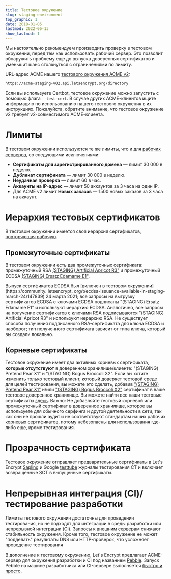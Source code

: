 ```yaml
---
title: Тестовое окружение
slug: staging-environment
top_graphic: 1
date: 2018-01-05
lastmod: 2022-06-13
show_lastmod: 1
---
```



Мы настоятельно рекомендуем производить проверку в тестовом окружении, перед тем как использовать рабочий сервер. Это позволит обнаружить проблему еще до выпуска доверенных сертификатов и уменьшит шанс столкнуться с ограничениями по лимиту.

URL-адрес ACME нашего [тестового окружения ACME v2](https://community.letsencrypt.org/t/staging-endpoint-for-acme-v2/49605):

`https://acme-staging-v02.api.letsencrypt.org/directory`

Если вы используете Certbot, тестовое окружение можно запустить с помощью флага `--test-cert`. В случае других ACME-клиентов ищите информацию по использованию нашего тестового окружения в их инструкциях. Пожалуйста, обратите внимание, что тестовое окружение v2 требует v2-совместимого ACME-клиента.

# Лимиты

В тестовом окружении используются те же лимиты, что и для [рабочих серверов](/docs/rate-limits), со следующими исключениями:

* **Сертификаты для зарегистрированного домена** &mdash; лимит 30 000 в неделю.
* **Дубликат сертификата** &mdash; лимит 30 000 в неделю.
* **Неудачная проверка** &mdash; лимит 60 в час.
* **Аккаунты на IP-адрес** &mdash; лимит 50 аккаунтов за 3 часа на один IP.
* Для ACME v2 лимит **Новых заказов** — 1500 новых заказов за 3 часа на аккаунт.

# Иерархия тестовых сертификатов

В тестовом окружении имеется своя иерархия сертификатов, [повторяющая рабочую](/certificates).

## Промежуточные сертификаты

В тестовом окружении есть два промежуточных сертификата: промежуточный RSA [(STAGING) Artificial Apricot R3"](/certs/staging/letsencrypt-stg-int-r3.pem) и промежуточный ECDSA [(STAGING) Ersatz Edamame E1"](/certs/staging/letsencrypt-stg-int-e1.pem).

Выпуск сертификатов ECDSA был [включен в тестовом окружении](https://community. letsencrypt. org/t/ecdsa-issuance-available-in-staging-march-24/147839) 24 марта 2021; все запросы на выгрузку сертификатов ECDSA с ключами ECDSA подписаны "(STAGING) Ersatz Edamame E1" и используют иерархию ECDSA. Аналогично, все запросы на получение сертификатов с ключами RSA подписываются "(STAGING) Artificial Apricot R3" и используют иерархию RSA. Не существует способа получения подписанного RSA-сертификата для ключа ECDSA и наоборот; тип полученного сертификата зависит от типа ключа, который вы создали локально.

## Корневые сертификаты

Тестовое окружение имеет два активных корневых сертификата, **которые отсутствуют** в доверенном хранилище/клиенте: "(STAGING) Pretend Pear X1" и "(STAGING) Bogus Broccoli X2". Если вы хотите изменить только тестовый клиент, который доверяет тестовой среде для целей тестирования, вы можете это сделать, добавив ["(STAGING) Pretend Pear X1"](/certs/staging/letsencrypt-stg-root-x1.pem) и/или ["(STAGING) Bogus Broccoli X2"](/certs/staging/letsencrypt-stg-root-x2.pem) сертификат в ваше тестовое доверенное хранилище. Вы можете найти все наши тестовые сертификаты [здесь](https://github.com/letsencrypt/website/tree/master/static/certs/staging).  Важно: Не добавляйте тестовый корневой или промежуточный сертификат в доверенное хранилище, которое вы используете для обычного серфинга и другой деятельности в сети, так как они не прошли аудит и не соответствуют стандартам наших рабочих корневых сертификатов, потому небезопасны для использования где-либо еще, кроме тестирования.

# Прозрачность сертификата

Тестовое окружение отправляет предварительные сертификаты в Let's Encrypt [Sapling](/docs/ct-logs) и Google [testtube](http://www.certificate-transparency.org/known-logs#TOC-Test-Logs) журналы тестирования CT и включает возвращенные SCT в выпущенные сертификаты.

# Непрерывная интеграция (CI)/тестирование разработки

Лимиты тестового окружения достаточны для проведения тестирования, но не подходят для интеграции в среды разработки или непрерывной интеграции (CI). Запросы к внешним серверам снижают стабильность окружения. Кроме того, тестовое окружение не может "подделать" результаты DNS или HTTP-проверок, что усложняет проведение тестирования

В дополнение к тестовому окружению, Let's Encrypt предлагает ACME-сервер для окружения разработки и CI под названием [Pebble](https://github.com/letsencrypt/pebble). Запуск Pebble на машине разработчика или CI-сервере выполняется [быстро и просто](https://github.com/letsencrypt/pebble#docker).
